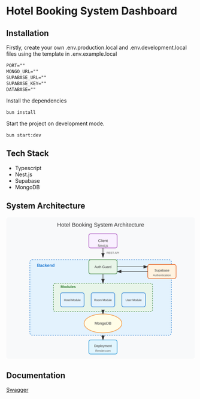 # Hotel Booking System Dashboard

## Installation

Firstly, create your own .env.production.local and .env.development.local files using the template in .env.example.local

```command
PORT=""
MONGO_URL=""
SUPABASE_URL=""
SUPABASE_KEY=""
DATABASE=""
```

Install the dependencies

```command
bun install
```

Start the project on development mode.

```command
bun start:dev
```

## Tech Stack

- Typescript
- Nest.js
- Supabase
- MongoDB

## System Architecture

![System Architecture](./assets/system-architecture.svg)

## Documentation

[Swagger](https://hotel-booking-system-backend.onrender.com/docs)
